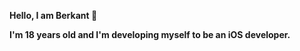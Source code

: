 <b>Hello, I am Berkant 👋
  <p>I'm 18 years old and I'm developing myself to be an iOS developer.<p><b>
  
